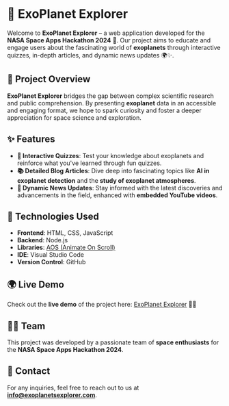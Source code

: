 
# 🌌 ExoPlanet Explorer

Welcome to **ExoPlanet Explorer** – a web application developed for the **NASA Space Apps Hackathon 2024** 🚀. Our project aims to educate and engage users about the fascinating world of **exoplanets** through interactive quizzes, in-depth articles, and dynamic news updates 🌍✨.

## 🌠 Project Overview

**ExoPlanet Explorer** bridges the gap between complex scientific research and public comprehension. By presenting **exoplanet** data in an accessible and engaging format, we hope to spark curiosity and foster a deeper appreciation for space science and exploration.

## ✨ Features

- **🧠 Interactive Quizzes**: Test your knowledge about exoplanets and reinforce what you've learned through fun quizzes.
- **📚 Detailed Blog Articles**: Dive deep into fascinating topics like **AI in exoplanet detection** and the **study of exoplanet atmospheres**.
- **📰 Dynamic News Updates**: Stay informed with the latest discoveries and advancements in the field, enhanced with **embedded YouTube videos**.

## 🔧 Technologies Used

- **Frontend**: HTML, CSS, JavaScript
- **Backend**: Node.js
- **Libraries**: [AOS (Animate On Scroll)](https://michalsnik.github.io/aos/)
- **IDE**: Visual Studio Code
- **Version Control**: GitHub

## 🌍 Live Demo

Check out the **live demo** of the project here: [ExoPlanet Explorer](https://exoscout.netlify.app/) 🚀🌠

## 👨‍🚀 Team

This project was developed by a passionate team of **space enthusiasts** for the **NASA Space Apps Hackathon 2024**.

## 📩 Contact

For any inquiries, feel free to reach out to us at **info@exoplanetsexplorer.com**.
